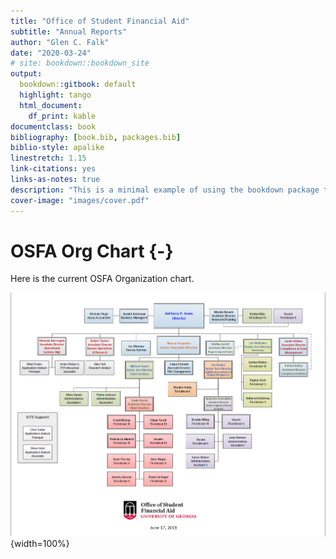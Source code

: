 ```yaml
---
title: "Office of Student Financial Aid"
subtitle: "Annual Reports"
author: "Glen C. Falk"
date: "2020-03-24"
# site: bookdown::bookdown_site
output:
  bookdown::gitbook: default
  highlight: tango
  html_document:
    df_print: kable
documentclass: book
bibliography: [book.bib, packages.bib]
biblio-style: apalike
linestretch: 1.15
link-citations: yes
links-as-notes: true
description: "This is a minimal example of using the bookdown package to write a book. The output format for this example is bookdown::gitbook."
cover-image: "images/cover.pdf"
---
```


<!-- # Prerequisites -->

<!-- This is a _sample_ book written in **Markdown**. You can use anything that Pandoc's Markdown supports, e.g., a math equation $a^2 + b^2 = c^2$. -->

<!-- The **bookdown** package can be installed from CRAN or Github: -->

# OSFA Org Chart {-}

Here is the current OSFA Organization chart.

![(\#fig:label)OSFA Org Chart](images/OSFAOrgChart.png){width=100%}

<!-- Remember each Rmd file contains one and only one chapter, and a chapter is defined by the first-level heading `#`. -->

<!-- To compile this example to PDF, you need XeLaTeX. You are recommended to install TinyTeX (which includes XeLaTeX): <https://yihui.name/tinytex/>. -->


